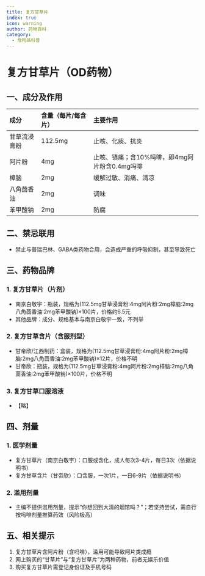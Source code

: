 ```yaml
---
title: 复方甘草片
index: true
icon: warning
author: 药物百科
category:
  - 危险品科普
---
```


# 复方甘草片（OD药物）
## 一、成分及作用
| 成分 | 含量（每片/每含片） | 主要作用 |
| :--- | :--- | :--- |
| 甘草流浸膏粉 | 112.5mg | 止咳、化痰、抗炎 |
| 阿片粉 | 4mg | 止咳、镇痛；含10%吗啡，即4mg阿片粉含0.4mg吗啡 |
| 樟脑 | 2mg | 缓解过敏、消痛、清凉 |
| 八角茴香油 | 2mg | 调味 |
| 苯甲酸钠 | 2mg | 防腐 |


## 二、禁忌联用
- 禁止与普瑞巴林、GABA类药物合用，会造成严重的呼吸抑制，甚至导致死亡


## 三、药物品牌
### 1. 复方甘草片（片剂）
- 南京白敬宇：瓶装，规格为(112.5mg甘草浸膏粉:4mg阿片粉:2mg樟脑:2mg八角茴香油:2mg苯甲酸钠)×100片，价格约6.5元
- 其他品牌：成分、规格基本与南京白敬宇一致，不列举

### 2. 复方甘草含片（含服剂型）
- 甘帝欣/江西制药：盒装，规格为(112.5mg甘草浸膏粉:4mg阿片粉:2mg樟脑:2mg八角茴香油:2mg苯甲酸钠)×12片，价格不明
- 甘帝欣：瓶装，规格为(112.5mg甘草浸膏粉:4mg阿片粉:2mg樟脑:2mg八角茴香油:2mg苯甲酸钠)×100片，价格不明

### 3. 复方甘草口服溶液
- 【略】


## 四、剂量
### 1. 医学剂量
- 复方甘草片（南京白敬宇）：口服或含化，成人每次3-4片，每日3次（依据说明书）
- 复方甘草含片（甘帝欣）：口含服，一次1片，一日6-9片（依据说明书）

### 2. 滥用剂量
- 主编不提供滥用剂量，提示“你想回到大清的烟馆吗？”；若坚持尝试，需自行按吗啡剂量推算药效（风险极高）


## 五、相关提示
1. 复方甘草片含阿片粉（含吗啡），滥用可能导致阿片类成瘾
2. 网上购买的“甘草片”与“复方甘草片”为两种药物，前者无娱乐价值
3. 购买复方甘草片需登记身份证及手机号码